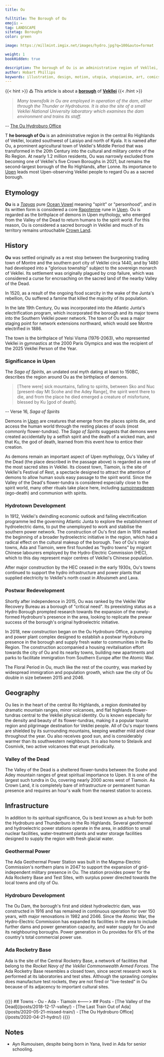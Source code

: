 ```yaml
---
title: Ou

fulltitle: The Borough of Ou
emoji: ←
tag: LANDSCAPE
sitetag: Boroughs
color: green

image: https://millmint.imgix.net/images/hydro.jpg?q=100&auto=format

weight: 1
bookHidden: true

description: The borough of Ou is an administrative region of Vekllei, a utopian country created by Hobart Phillips.
author: Hobart Phillips
keywords: illustration, design, motion, utopia, utopianism, art, comics, comic, hobart, phillips, vekllei, millmint
---
```

{{< hint >}}
߷ This article is about a [**borough**](/utopia/vekllei/landscape/boroughs) of [**Vekllei**](/utopia/vekllei/)
{{< /hint >}}

>*Many townsfolk in Ou are employed in operation of the dam, either through the Thunder or Hydroburos. It is also the site of a small Vekllei National University laboratory which examines the dam environment and trains its staff.*

-- [The Ou Hydroburo Office](/posts/2020-04-21-hydro/)

<span class="fc">T</span>
**he borough of Ou** is an administrative region in the central Ro Highlands of Vekllei, located southwest of Laisiyo and north of Kyala. It is named after Ou, a prominent agricultural town of Vekllei's Middle Period that was transformed in the 20th Century into the cultural and military centre of the Ro Region. At nearly 1.2 million residents, Ou was narrowly excluded from becoming one of Vekllei's five Crown Boroughs in 2021, but remains the second-largest borough of the Ro Highlands, after Lonne. Its importance to [Upen](/utopia/vekllei/culture/religion/) leads most Upen-observing Vekllei people to regard Ou as a sacred borough.

## Etymology

**Ou** is a [*Topyas*](/utopia/vekllei/culture/language/#history) pure [Ocean Vowel](/utopia/vekllei/culture/language/#diphthongs) meaning "spirit" or "personhood", and in its written form is considered a core [Rapotenne](/utopia/vekllei/culture/language/#4-rapotenne) rune in [Upen](/utopia/vekllei/culture/religion/). Ou is regarded as the birthplace of demons in Upen mythology, who emerged from the Valley of the Dead to return humans to the spirit world. For this reason, Ou is considered a sacred borough in Vekllei and much of its territory remains untouchable [Crown Land](/utopia/vekllei/#administrative-divisions).

## History

**Ou** was settled originally as a rest stop between the burgeoning trading town of Montre and the southern port city of Vekllei circa 1440, and by 1480 had developed into a "glorious township" subject to the sovereign monarch of Vekllei. Its settlement was originally plagued by crop failure, which was considered a curse for encroaching on the sacred land of the nearby Valley of the Dead.

In 1520, as a result of the ongoing food scarcity in the wake of the Junta's rebellion, Ou suffered a famine that killed the majority of its population.

In the late 19th Century, Ou was incorporated into the Atlantic Junta's electrification program, which incorporated the borough and its major towns into the Southern Vekllei power network. The town of Ou was a major staging point for network extensions northward, which would see Montre electrified in 1886.

The town is the birthplace of Yelsi Visma (1976-2063), who represented Vekllei in gymnastics at the 2000 Paris Olympics and was the recipient of the 2025 Vekllei Person of the Year.

### Significance in Upen

The *Saga of Spirits*, an undated oral myth dating at least to 150BC, describes the region around Ou as the birthplace of demons.

> [There were] sick mountains, falling to spirits, between Sko and Nuc [present-day Mt Scohe and the Adey Range], the spirit went there to die, and from the place he died emerged a creature of misfortune, blessed by Ku [god of death].

-- Verse 16, *Saga of Spirits*

Demons in [Upen](/utopia/vekllei/culture/religion/) are creatures that emerge from the places spirits die, and access the human world through the resting places of souls (most commonly flower-tundras). The *Saga of Spirits* suggests that demons were created accidentally by a selfish spirit and the death of a wicked man, and that Ku, the god of death, learned from this event how to entice their creation.

As demons remain an important aspect of Upen mythology, Ou's Valley of the Dead (the place described in the passage above) is regarded as one of the most sacred sites in Vekllei. Its closest town, Tiamoin, is the site of Vekllei's Festival of Rest, a spectacle designed to attract the attention of demons to allow human souls easy passage to the spirit world. Since the Valley of the Dead's flower-tundra is considered especially close to the spirit world, many other rituals take place here, including [sumoirnesdenen](/posts/2020-04-01-ego/) (ego-death) and communion with spirits.

### Hydrotown Development

In 1912, Vekllei's dwindling economic outlook and failing electrification programme led the governing Atlantic Junta to explore the establishment of hydroelectric dams, to put the unemployed to work and stabilise the southern power network. The construction of Ou's first dam in 1916 marked the beginning of a broader hydroelectric initiative in the region, which had a radical effect on the cultural makeup of the borough. Two of Ou's major towns, Ada and Tiamoin, were first founded as "hydro towns" by migrant Chinese labourers employed by the Hydro-Electric Commission (HEC), which to this day represent major centres of Vekllei's Chinese population.

After major construction by the HEC ceased in the early 1930s, Ou's towns continued to support the hydro infrastructure and power plants that supplied electricity to Vekllei's north coast in Afouismeh and Lava.

### Postwar Redevelopment

Shortly after independence in 2015, Ou was ranked by the Vekllei War Recovery Bureau as a borough of "critical need". Its preexisting status as a Hydro Borough prompted research towards the expansion of the newly-formed Hydroburo's presence in the area, looking to replicate the prewar success of the borough's original hydroelectric initiative.

In 2018, new construction began on the Ou Hydroburo Office, a pumping and power plant complex designed to establish a postwar Hydroburo presence in the borough and supply fresh water to communities in the Ro Region. The construction accompanied a housing revitalisation effort towards the city of Ou and its nearby towns, building new apartments and parks to facilitate immigration from Southern Europe after the Atomic War.

The Floral Period in Ou, much like the rest of the country, was marked by widespread immigration and population growth, which saw the city of Ou double in size between 2015 and 2046.

## Geography

Ou lies in the heart of the central Ro Highlands, a region dominated by dramatic mountain ranges, minor volcanoes, and flat highlands flower-tundras central to the Vekllei physical identity. Ou is known especially for the density and beauty of its flower-tundras, making it a popular tourist region and pilgrimage destination for Vekllei people. All of Ou's major towns are shielded by its surrounding mountains, keeping weather mild and clear throughout the year. Ou also receives good sun, and is considerably warmer than its southwestern neighbours. It is also home to Stelavik and Cosmivik, two active volcanoes that erupt periodically.

### Valley of the Dead

The Valley of the Dead is a sheltered flower-tundra between the Scohe and Adey mountain ranges of great spiritual importance to Upen. It is one of the largest such tundra in Ou, covering nearly 2000 acres west of Tiamoin. As Crown Land, it is completely bare of infrastructure or permanent human presence and requires an hour's walk from the nearest station to access.

## Infrastructure

In addition to its spiritual significance, Ou is best known as a hub for both the Hydroburo and Thunderburo in the Ro Highlands. Several geothermal and hydroelectric power stations operate in the area, in addition to small nuclear facilities, water-treatment plants and water storage facilities designed to supply the region with fresh glacial water.

### Geothermal Power

The Ada Geothermal Power Station was built in the Magma-Electric Commission's northern plans in 2047 to support the expansion of grid-independent military presence in Ou. The station provides power for the Ada Rocketry Base and Test Sites, with surplus power directed towards the local towns and city of Ou.

### Hydroburo Development

The Ou Dam, the borough's first and oldest hydroelectric dam, was constructed in 1916 and has remained in continuous operation for over 150 years, with major renovations in 1982 and 2046. Since the Atomic War, the Hydro-Electric Commission has expanded its facilities in the area to include further dams and power generation capacity, and water supply for Ou and its neighbouring boroughs. Power generation in Ou provides for 6% of the country's total commercial power use.

### Ada Rocketry Base

Ada is the site of the Central Rocketry Base, a network of facilities that belong to the *Rocket Navy of the Vekllei Commonwealth Armed Forces*. The Ada Rocketry Base resembles a closed town, since secret research work is performed at its laboratories and test sites. Although the sprawling complex does manufacture test rockets, they are not fired or "live-tested" in Ou because of its adjacency to important cultural sites.

<br>
{{<columns>}}
## Towns
- Ou
- Ada
- Tiamoin
<--->
## Posts
- [The Valley of the Dead](/posts/2018-12-17-valley/)
- [The Last Train Out of Ada](/posts/2020-05-21-missed-train/)
- [The Ou Hydroburo Office](/posts/2020-04-21-hydro/)
{{</columns>}}

## Notes
- Ayn Rumouisen, despite being born in Yana, lived in Ada for senior schooling.
